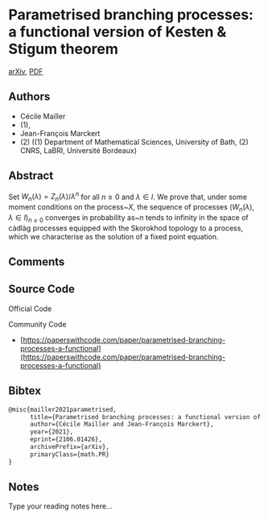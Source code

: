 
# Parametrised branching processes: a functional version of Kesten \& Stigum theorem

[arXiv](https://arxiv.org/abs/2106.01426), [PDF](https://arxiv.org/pdf/2106.01426.pdf)

## Authors

- Cécile Mailler
- (1),
- Jean-François Marckert
- (2) ((1) Department of Mathematical Sciences, University of Bath, (2) CNRS, LaBRI, Université Bordeaux)

## Abstract

Set $W_n(\lambda)= Z_n(\lambda)/\lambda^n$ for all $n\geq 0$ and $\lambda\in I$. We prove that, under some moment conditions on the process~$X$, the sequence of processes $(W_n(\lambda), \lambda\in I)_{n\geq 0}$ converges in probability as~$n$ tends to infinity in the space of càdlàg processes equipped with the Skorokhod topology to a process, which we characterise as the solution of a fixed point equation.

## Comments



## Source Code

Official Code



Community Code

- [https://paperswithcode.com/paper/parametrised-branching-processes-a-functional](https://paperswithcode.com/paper/parametrised-branching-processes-a-functional)

## Bibtex

```tex
@misc{mailler2021parametrised,
      title={Parametrised branching processes: a functional version of Kesten \& Stigum theorem}, 
      author={Cécile Mailler and Jean-François Marckert},
      year={2021},
      eprint={2106.01426},
      archivePrefix={arXiv},
      primaryClass={math.PR}
}
```

## Notes

Type your reading notes here...

